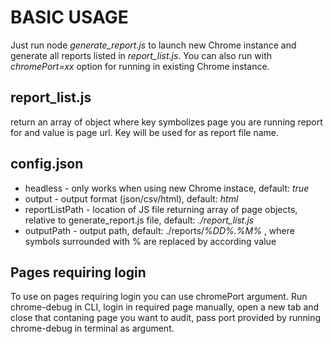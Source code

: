 # BASIC USAGE

Just run node _generate_report.js_ to launch new Chrome instance and generate all reports listed in _report_list.js_. You can also run with _chromePort=xx_ option for running in existing Chrome instance.

## report_list.js

return an array of object where key symbolizes page you are running report for and value is page url. Key will be used for as report file name.

## config.json

* headless - only works when using new Chrome instace, default: _true_
* output - output format (json/csv/html), default: _html_
* reportListPath - location of JS file returning array of page objects, relative to generate_report.js file, default: _./report_list.js_
* outputPath - output path, default: ./reports/_%DD%.%M%_ , where symbols surrounded with % are replaced by according value

## Pages requiring login

To use on pages requiring login you can use chromePort argument. Run chrome-debug in CLI, login in required page manually, open a new tab and close that contaning page you want to audit, pass port provided by running chrome-debug in terminal as argument.
